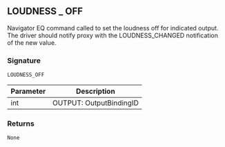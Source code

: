 ## LOUDNESS \_  OFF

Navigator EQ command called to set the loudness off for indicated output. The driver should notify proxy with the LOUDNESS\_CHANGED notification of the new value.


### Signature

`LOUDNESS_OFF`


| Parameter | Description |
| --- | --- |
| int | OUTPUT: OutputBindingID |


### Returns

`None`
